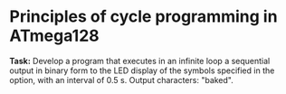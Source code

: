# Principles of cycle programming in ATmega128

**Task:** Develop a program that executes in an infinite loop a sequential output in
binary form to the LED display of the symbols specified in the option, with
an interval of 0.5 s. Output characters: "baked".
